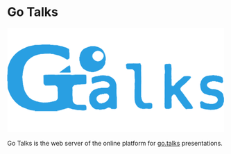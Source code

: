 Go Talks
=======

![Go Talks Logo](static/images/gotalks.png?raw=true)

Go Talks is the web server of the online platform for [go.talks](http://gowalker.org/code.google.com/p/go.talks/pkg/present) presentations.
